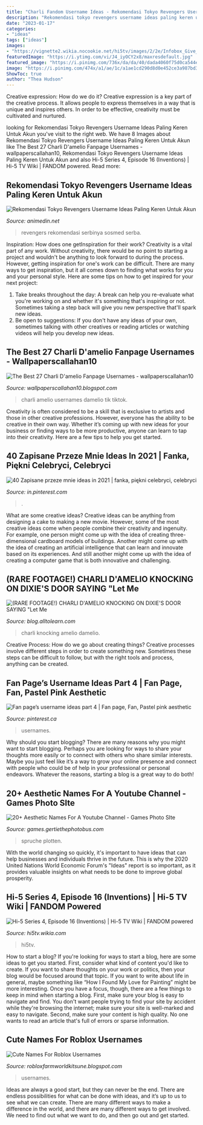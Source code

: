 ```yaml
---
title: "Charli Fandom Username Ideas - Rekomendasi Tokyo Revengers Username Ideas Paling Keren Untuk Akun"
description: "Rekomendasi tokyo revengers username ideas paling keren untuk akun"
date: "2023-01-17"
categories:
- "ideas"
tags: ["ideas"]
images:
- "https://vignette2.wikia.nocookie.net/hi5tv/images/2/2e/Infobox_Give_It_A_Go.png/revision/latest?cb=20160425221953"
featuredImage: "https://i.ytimg.com/vi/J4_iyOCY2x8/maxresdefault.jpg"
featured_image: "https://i.pinimg.com/736x/da/da/40/dada4060f75d0ca544ecd75fb0530262.jpg"
image: "https://i.pinimg.com/474x/a1/ae/1c/a1ae1cd290d8d0e452ce3a987bd3badc.jpg"
ShowToc: true
author: "Thea Hudson"
---
```



Creative expression: How do we do it?
Creative expression is a key part of the creative process. It allows people to express themselves in a way that is unique and inspires others. In order to be effective, creativity must be cultivated and nurtured.

	

		
looking for Rekomendasi Tokyo Revengers Username Ideas Paling Keren Untuk Akun you've visit to the right web. We have 8 Images about Rekomendasi Tokyo Revengers Username Ideas Paling Keren Untuk Akun like The Best 27 Charli D&#039;amelio Fanpage Usernames - wallpaperscallahan10, Rekomendasi Tokyo Revengers Username Ideas Paling Keren Untuk Akun and also Hi-5 Series 4, Episode 16 (Inventions) | Hi-5 TV Wiki | FANDOM powered. Read more:
		
    
## Rekomendasi Tokyo Revengers Username Ideas Paling Keren Untuk Akun

<img loading=lazy src="https://animedin.net/wp-content/uploads/2021/07/Username-Ideas-Paling-Keren-tokyo-revengers67876564-768x459.jpeg" onerror="this.onerror=null;this.src='https://tse3.mm.bing.net/th?id=OIP.ooUPZVjf2XEX25Z4neewZAHaEb&amp;pid=15.1';" alt="Rekomendasi Tokyo Revengers Username Ideas Paling Keren Untuk Akun">

_Source: animedin.net_

>revengers rekomendasi serbinya sosmed serba. 

	

Inspiration: How does one getInspiration for their work?
Creativity is a vital part of any work. Without creativity, there would be no point to starting a project and wouldn't be anything to look forward to during the process. However, getting inspiration for one's work can be difficult. There are many ways to get inspiration, but it all comes down to finding what works for you and your personal style. Here are some tips on how to get inspired for your next project: 
1) Take breaks throughout the day: A break can help you re-evaluate what you're working on and whether it's something that's inspiring or not. Sometimes taking a step back will give you new perspective that'll spark new ideas. 
2) Be open to suggestions: If you don't have any ideas of your own, sometimes talking with other creatives or reading articles or watching videos will help you develop new ideas.

    
## The Best 27 Charli D&#039;amelio Fanpage Usernames - Wallpaperscallahan10

<img loading=lazy src="https://i0.wp.com/pyxis.nymag.com/v1/imgs/8eb/c17/13e9e37aa6dfad80ddee5cb9dc6b25e4d3-charli-ig.2x.w710.jpg" onerror="this.onerror=null;this.src='https://tse1.mm.bing.net/th?id=OIP.yMxnakK5f7-0lnwi93-eogHaLH&amp;pid=15.1';" alt="The Best 27 Charli D&#039;amelio Fanpage Usernames - wallpaperscallahan10">

_Source: wallpaperscallahan10.blogspot.com_

>charli amelio usernames damelio tik tiktok. 

	

Creativity is often considered to be a skill that is exclusive to artists and those in other creative professions. However, everyone has the ability to be creative in their own way. Whether it’s coming up with new ideas for your business or finding ways to be more productive, anyone can learn to tap into their creativity. Here are a few tips to help you get started.

    
## 40 Zapisane Przeze Mnie Ideas In 2021 | Fanka, Piękni Celebryci, Celebryci

<img loading=lazy src="https://i.pinimg.com/474x/a1/ae/1c/a1ae1cd290d8d0e452ce3a987bd3badc.jpg" onerror="this.onerror=null;this.src='https://tse1.mm.bing.net/th?id=OIP.VxzLVQahX9ObYl1wdUQPEwAAAA&amp;pid=15.1';" alt="40 Zapisane przeze mnie ideas in 2021 | fanka, piękni celebryci, celebryci">

_Source: in.pinterest.com_

>. 

	

What are some creative ideas?
Creative ideas can be anything from designing a cake to making a new movie. However, some of the most creative ideas come when people combine their creativity and ingenuity. For example, one person might come up with the idea of creating three-dimensional cardboard models of buildings. Another might come up with the idea of creating an artificial intelligence that can learn and innovate based on its experiences. And still another might come up with the idea of creating a computer game that is both innovative and challenging.

    
## (RARE FOOTAGE!) CHARLI D&#039;AMELIO KNOCKING ON DIXIE&#039;S DOOR SAYING &quot;Let Me

<img loading=lazy src="https://i.ytimg.com/vi/J4_iyOCY2x8/maxresdefault.jpg" onerror="this.onerror=null;this.src='https://tse1.mm.bing.net/th?id=OIP.H_k0_y8RvzY2Lj6vCc-dzQHaEK&amp;pid=15.1';" alt="(RARE FOOTAGE!) CHARLI D&#039;AMELIO KNOCKING ON DIXIE&#039;S DOOR SAYING &quot;Let Me">

_Source: blog.alltolearn.com_

>charli knocking amelio damelio. 

	

Creative Process: How do we go about creating things?
Creative processes involve different steps in order to create something new. Sometimes these steps can be difficult to follow, but with the right tools and process, anything can be created.

    
## Fan Page’s Username Ideas Part 4 | Fan Page, Fan, Pastel Pink Aesthetic

<img loading=lazy src="https://i.pinimg.com/736x/da/da/40/dada4060f75d0ca544ecd75fb0530262.jpg" onerror="this.onerror=null;this.src='https://tse1.mm.bing.net/th?id=OIP.V7Ml85UxMmeACTLEK4QjZQHaDp&amp;pid=15.1';" alt="Fan page’s username ideas part 4 | Fan page, Fan, Pastel pink aesthetic">

_Source: pinterest.ca_

>usernames. 

	

Why should you start blogging?
There are many reasons why you might want to start blogging. Perhaps you are looking for ways to share your thoughts more easily or to connect with others who share similar interests. Maybe you just feel like it’s a way to grow your online presence and connect with people who could be of help in your professional or personal endeavors. Whatever the reasons, starting a blog is a great way to do both!

    
## 20+ Aesthetic Names For A Youtube Channel - Games Photo SIte

<img loading=lazy src="https://i.pinimg.com/originals/c6/85/f0/c685f03b4a492f1389a0bb7cc6109961.jpg" onerror="this.onerror=null;this.src='https://tse1.mm.bing.net/th?id=OIP.21jJOXvD_iy3YH7_oWlNzAHaMo&amp;pid=15.1';" alt="20+ Aesthetic Names For A Youtube Channel - Games Photo SIte">

_Source: games.gertiethephotobus.com_

>spruche plotten. 

	

With the world changing so quickly, it's important to have ideas that can help businesses and individuals thrive in the future. This is why the 2020 United Nations World Economic Forum's "Ideas" report is so important, as it provides valuable insights on what needs to be done to improve global prosperity.

    
## Hi-5 Series 4, Episode 16 (Inventions) | Hi-5 TV Wiki | FANDOM Powered

<img loading=lazy src="https://vignette2.wikia.nocookie.net/hi5tv/images/2/2e/Infobox_Give_It_A_Go.png/revision/latest?cb=20160425221953" onerror="this.onerror=null;this.src='https://tse1.mm.bing.net/th?id=OIP.7OKqWrHpQR6meE3mgp4I1QHaEK&amp;pid=15.1';" alt="Hi-5 Series 4, Episode 16 (Inventions) | Hi-5 TV Wiki | FANDOM powered">

_Source: hi5tv.wikia.com_

>hi5tv. 

	

How to start a blog?
If you're looking for ways to start a blog, here are some ideas to get you started. First, consider what kind of content you'd like to create. If you want to share thoughts on your work or politics, then your blog would be focused around that topic. If you want to write about life in general, maybe something like “How I Found My Love for Painting” might be more interesting. Once you have a focus, though, there are a few things to keep in mind when starting a blog. First, make sure your blog is easy to navigate and find. You don't want people trying to find your site by accident while they're browsing the internet; make sure your site is well-marked and easy to navigate. Second, make sure your content is high quality. No one wants to read an article that's full of errors or sparse information.

    
## Cute Names For Roblox Usernames

<img loading=lazy src="https://lh6.googleusercontent.com/proxy/_KRiET-yhCqe93Cfhdvk3DYfWyz4hi-y6wVSk_sOfsXydqw5r10DZubIuqjNcMIRJ9V6agKBNay2nPsfWc2MMML0r9pUALkVVlkmslU3SYVk2Q=w1200-h630-p-k-no-nu" onerror="this.onerror=null;this.src='https://tse4.mm.bing.net/th?id=OIP.5J2PlGxP_vH75AbsUZoX3AHaD4&amp;pid=15.1';" alt="Cute Names For Roblox Usernames">

_Source: robloxfarmworldkitsune.blogspot.com_

>usernames. 

	

Ideas are always a good start, but they can never be the end. There are endless possibilities for what can be done with ideas, and it’s up to us to see what we can create. There are many different ways to make a difference in the world, and there are many different ways to get involved. We need to find out what we want to do, and then go out and get started.

